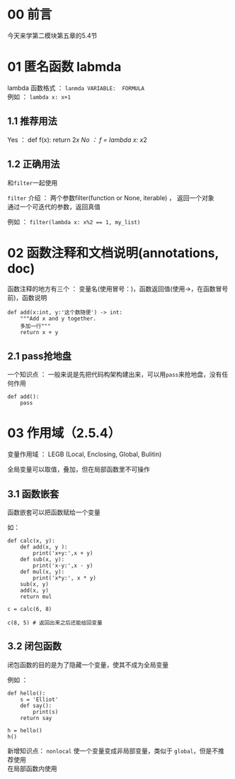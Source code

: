 # 00 前言
今天来学第二模块第五章的5.4节

# 01 匿名函数 labmda

lambda 函数格式 ： `lanmda VARIABLE:  FORMULA`  
例如 ： `lambda x: x+1`

## 1.1 推荐用法

Yes ： def f(x): return 2*x
No ： f = lambda x: x*2

## 1.2 正确用法

和`filter`一起使用

`filter` 介绍 ： 两个参数filter(function or None, iterable) ， 返回一个对象  
通过一个可迭代的参数，返回真值

例如 ： `filter(lambda x: x%2 == 1, my_list)`

# 02  函数注释和文档说明(annotations, doc)

函数注释的地方有三个 ： 变量名(使用冒号：)，函数返回值(使用->，在函数冒号前)，函数说明

```
def add(x:int, y:'这个数随便') -> int:
    """Add x and y together.
    多加一行"""
    return x + y
```

## 2.1 pass抢地盘

一个知识点 ： 一般来说是先把代码构架构建出来，可以用`pass`来抢地盘，没有任何作用

```
def add():
    pass
```

# 03 作用域（2.5.4）

变量作用域 ： LEGB (Local, Enclosing, Global, Bulitin)

全局变量可以取值，叠加，但在局部函数里不可操作

## 3.1 函数嵌套

函数嵌套可以把函数赋给一个变量

如： 
```
def calc(x, y):
    def add(x, y ):
        print('x+y:',x + y)
    def sub(x, y):
        print('x-y:',x - y)
    def mul(x, y):
        print('x*y:', x * y)
    sub(x, y)
    add(x, y)
    return mul

c = calc(6, 8)

c(8, 5) # 返回出来之后还能给回变量

```

## 3.2 闭包函数

闭包函数的目的是为了隐藏一个变量，使其不成为全局变量

例如 ： 

```
def hello():
    s = 'Elliot'
    def say():
        print(s)
    return say

h = hello()
h()
```
 
新增知识点： `nonlocal` 使一个变量变成非局部变量，类似于 `global`，但是不推荐使用  
在局部函数内使用